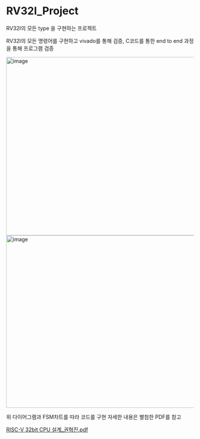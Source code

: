 # RV32I_Project

RV32I의 모든 type 을 구현하는 프로젝트

RV32I의 모든 명령어를 구현하고 vivado를 통해 검증,
C코드를 통한 end to end 과정을 통해 프로그램 검증

<img width="842" height="479" alt="image" src="https://github.com/user-attachments/assets/7d53dbd4-5961-459b-9f58-ea485a1cf50a" />


<img width="736" height="463" alt="image" src="https://github.com/user-attachments/assets/2c3b0d7e-e46d-4975-94a0-f45f5c979a1f" />

위 다이어그램과 FSM차트를 따라 코드를 구현 
자세한 내용은 별첨한 PDF를 참고


[RISC-V 32bit CPU 설계_권혁진.pdf](https://github.com/user-attachments/files/21959795/RISC-V.32bit.CPU._.pdf)

